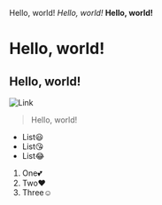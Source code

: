 Hello, world!
*Hello, world!*
**Hello, world!**
# Hello, world!
## Hello, world!
![Link]([http://a.com](https://ucsd-cse15l-w24.github.io/)https://ucsd-cse15l-w24.github.io/)
> Hello, world!
* List😃
* List😘
* List😂
1. One💕
2. Two❤️
3. Three☺️
